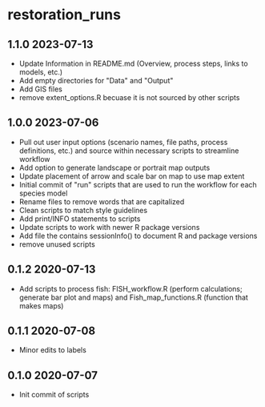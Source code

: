 # restoration_runs

## 1.1.0 2023-07-13
* Update Information in README.md (Overview, process steps, links to models, etc.)
* Add empty directories for "Data" and "Output"
* Add GIS files
* remove extent_options.R becuase it is not sourced by other scripts

## 1.0.0 2023-07-06
* Pull out user input options (scenario names, file paths, process definitions, etc.) and source within necessary scripts to streamline workflow
* Add option to generate landscape or portrait map outputs
* Update placement of arrow and scale bar on map to use map extent
* Initial commit of "run" scripts that are used to run the workflow for each species model
* Rename files to remove words that are capitalized
* Clean scripts to match style guidelines 
* Add print/INFO statements to scripts
* Update scripts to work with newer R package versions
* Add file the contains sessionInfo() to document R and package versions
* remove unused scripts

## 0.1.2 2020-07-13
* Add scripts to process fish: FISH_workflow.R (perform calculations; generate bar plot and maps) and Fish_map_functions.R (function that makes maps)

## 0.1.1 2020-07-08
* Minor edits to labels

## 0.1.0 2020-07-07
* Init commit of scripts